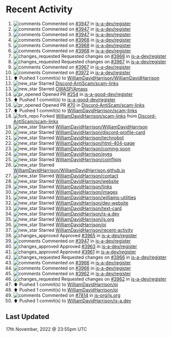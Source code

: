 # Recent Activity

<!--RECENT_ACTIVITY:start-->
1. ![comments](https://cdn.jsdelivr.net/gh/Readme-Workflows/Readme-Icons@main/icons/octicons/Comment.svg) Commented on [#3947](https://github.com/is-a-dev/register/pull/3947#discussion_r1025852258) in [is-a-dev/register](https://github.com/is-a-dev/register)
2. ![comments](https://cdn.jsdelivr.net/gh/Readme-Workflows/Readme-Icons@main/icons/octicons/Comment.svg) Commented on [#3947](https://github.com/is-a-dev/register/pull/3947#discussion_r1025851885) in [is-a-dev/register](https://github.com/is-a-dev/register)
3. ![comments](https://cdn.jsdelivr.net/gh/Readme-Workflows/Readme-Icons@main/icons/octicons/Comment.svg) Commented on [#3947](https://github.com/is-a-dev/register/pull/3947#discussion_r1025852011) in [is-a-dev/register](https://github.com/is-a-dev/register)
4. ![comments](https://cdn.jsdelivr.net/gh/Readme-Workflows/Readme-Icons@main/icons/octicons/Comment.svg) Commented on [#3968](https://github.com/is-a-dev/register/pull/3968#discussion_r1025850932) in [is-a-dev/register](https://github.com/is-a-dev/register)
5. ![comments](https://cdn.jsdelivr.net/gh/Readme-Workflows/Readme-Icons@main/icons/octicons/Comment.svg) Commented on [#3968](https://github.com/is-a-dev/register/pull/3968#discussion_r1025851286) in [is-a-dev/register](https://github.com/is-a-dev/register)
6. ![comments](https://cdn.jsdelivr.net/gh/Readme-Workflows/Readme-Icons@main/icons/octicons/Comment.svg) Commented on [#3968](https://github.com/is-a-dev/register/pull/3968#discussion_r1025851124) in [is-a-dev/register](https://github.com/is-a-dev/register)
7. ![changes_requested](https://cdn.jsdelivr.net/gh/Readme-Workflows/Readme-Icons@main/icons/octicons/RequestedChanges.svg) Requested changes on [#3968](https://github.com/is-a-dev/register/pull/3968#pullrequestreview-1185263986) in [is-a-dev/register](https://github.com/is-a-dev/register)
8. ![changes_requested](https://cdn.jsdelivr.net/gh/Readme-Workflows/Readme-Icons@main/icons/octicons/RequestedChanges.svg) Requested changes on [#3967](https://github.com/is-a-dev/register/pull/3967#pullrequestreview-1185262472) in [is-a-dev/register](https://github.com/is-a-dev/register)
9. ![comments](https://cdn.jsdelivr.net/gh/Readme-Workflows/Readme-Icons@main/icons/octicons/Comment.svg) Commented on [#3967](https://github.com/is-a-dev/register/pull/3967#discussion_r1025850176) in [is-a-dev/register](https://github.com/is-a-dev/register)
10. ![comments](https://cdn.jsdelivr.net/gh/Readme-Workflows/Readme-Icons@main/icons/octicons/Comment.svg) Commented on [#3972](https://github.com/is-a-dev/register/issues/3972#issuecomment-1319360959) in [is-a-dev/register](https://github.com/is-a-dev/register)
11. ⬆️ Pushed 1 commit(s) to [WilliamDavidHarrison/WilliamDavidHarrison](https://github.com/WilliamDavidHarrison/WilliamDavidHarrison)
12. ![new_star](https://cdn.jsdelivr.net/gh/Readme-Workflows/Readme-Icons@main/icons/octicons/StarredRepositoryYellow.svg) Starred [Discord-AntiScam/scam-links](https://github.com/Discord-AntiScam/scam-links)
13. ![new_star](https://cdn.jsdelivr.net/gh/Readme-Workflows/Readme-Icons@main/icons/octicons/StarredRepositoryYellow.svg) Starred [OWASP/Amass](https://github.com/OWASP/Amass)
14. ![pr_opened](https://cdn.jsdelivr.net/gh/Readme-Workflows/Readme-Icons@main/icons/octicons/PullRequestOpened.svg) Opened PR [#254](https://github.com/is-a-good-dev/register/pull/254) in [is-a-good-dev/register](https://github.com/is-a-good-dev/register)
15. ⬆️ Pushed 1 commit(s) to [is-a-good-dev/register](https://github.com/is-a-good-dev/register)
16. ![pr_opened](https://cdn.jsdelivr.net/gh/Readme-Workflows/Readme-Icons@main/icons/octicons/PullRequestOpened.svg) Opened PR [#70](https://github.com/Discord-AntiScam/scam-links/pull/70) in [Discord-AntiScam/scam-links](https://github.com/Discord-AntiScam/scam-links)
17. ⬆️ Pushed 1 commit(s) to [WilliamDavidHarrison/scam-links](https://github.com/WilliamDavidHarrison/scam-links)
18. ![fork_repo](https://cdn.jsdelivr.net/gh/Readme-Workflows/Readme-Icons@main/icons/octicons/ForkedRepository.svg) Forked [WilliamDavidHarrison/scam-links](https://github.com/WilliamDavidHarrison/scam-links) from [Discord-AntiScam/scam-links](https://github.com/Discord-AntiScam/scam-links)
19. ![new_star](https://cdn.jsdelivr.net/gh/Readme-Workflows/Readme-Icons@main/icons/octicons/StarredRepositoryYellow.svg) Starred [WilliamDavidHarrison/WilliamDavidHarrison](https://github.com/WilliamDavidHarrison/WilliamDavidHarrison)
20. ![new_star](https://cdn.jsdelivr.net/gh/Readme-Workflows/Readme-Icons@main/icons/octicons/StarredRepositoryYellow.svg) Starred [WilliamDavidHarrison/discord-profile-card](https://github.com/WilliamDavidHarrison/discord-profile-card)
21. ![new_star](https://cdn.jsdelivr.net/gh/Readme-Workflows/Readme-Icons@main/icons/octicons/StarredRepositoryYellow.svg) Starred [WilliamDavidHarrison/technobot](https://github.com/WilliamDavidHarrison/technobot)
22. ![new_star](https://cdn.jsdelivr.net/gh/Readme-Workflows/Readme-Icons@main/icons/octicons/StarredRepositoryYellow.svg) Starred [WilliamDavidHarrison/html-404-page](https://github.com/WilliamDavidHarrison/html-404-page)
23. ![new_star](https://cdn.jsdelivr.net/gh/Readme-Workflows/Readme-Icons@main/icons/octicons/StarredRepositoryYellow.svg) Starred [WilliamDavidHarrison/coming-soon](https://github.com/WilliamDavidHarrison/coming-soon)
24. ![new_star](https://cdn.jsdelivr.net/gh/Readme-Workflows/Readme-Icons@main/icons/octicons/StarredRepositoryYellow.svg) Starred [WilliamDavidHarrison/eyes](https://github.com/WilliamDavidHarrison/eyes)
25. ![new_star](https://cdn.jsdelivr.net/gh/Readme-Workflows/Readme-Icons@main/icons/octicons/StarredRepositoryYellow.svg) Starred [WilliamDavidHarrison/coinflipjs](https://github.com/WilliamDavidHarrison/coinflipjs)
26. ![new_star](https://cdn.jsdelivr.net/gh/Readme-Workflows/Readme-Icons@main/icons/octicons/StarredRepositoryYellow.svg) Starred [WilliamDavidHarrison/WilliamDavidHarrison.github.io](https://github.com/WilliamDavidHarrison/WilliamDavidHarrison.github.io)
27. ![new_star](https://cdn.jsdelivr.net/gh/Readme-Workflows/Readme-Icons@main/icons/octicons/StarredRepositoryYellow.svg) Starred [WilliamDavidHarrison/contact](https://github.com/WilliamDavidHarrison/contact)
28. ![new_star](https://cdn.jsdelivr.net/gh/Readme-Workflows/Readme-Icons@main/icons/octicons/StarredRepositoryYellow.svg) Starred [WilliamDavidHarrison/website](https://github.com/WilliamDavidHarrison/website)
29. ![new_star](https://cdn.jsdelivr.net/gh/Readme-Workflows/Readme-Icons@main/icons/octicons/StarredRepositoryYellow.svg) Starred [WilliamDavidHarrison/links](https://github.com/WilliamDavidHarrison/links)
30. ![new_star](https://cdn.jsdelivr.net/gh/Readme-Workflows/Readme-Icons@main/icons/octicons/StarredRepositoryYellow.svg) Starred [WilliamDavidHarrison/images](https://github.com/WilliamDavidHarrison/images)
31. ![new_star](https://cdn.jsdelivr.net/gh/Readme-Workflows/Readme-Icons@main/icons/octicons/StarredRepositoryYellow.svg) Starred [WilliamDavidHarrison/williams-utilities](https://github.com/WilliamDavidHarrison/williams-utilities)
32. ![new_star](https://cdn.jsdelivr.net/gh/Readme-Workflows/Readme-Icons@main/icons/octicons/StarredRepositoryYellow.svg) Starred [WilliamDavidHarrison/dev-website](https://github.com/WilliamDavidHarrison/dev-website)
33. ![new_star](https://cdn.jsdelivr.net/gh/Readme-Workflows/Readme-Icons@main/icons/octicons/StarredRepositoryYellow.svg) Starred [WilliamDavidHarrison/text-card](https://github.com/WilliamDavidHarrison/text-card)
34. ![new_star](https://cdn.jsdelivr.net/gh/Readme-Workflows/Readme-Icons@main/icons/octicons/StarredRepositoryYellow.svg) Starred [WilliamDavidHarrison/is-a.dev](https://github.com/WilliamDavidHarrison/is-a.dev)
35. ![new_star](https://cdn.jsdelivr.net/gh/Readme-Workflows/Readme-Icons@main/icons/octicons/StarredRepositoryYellow.svg) Starred [WilliamDavidHarrison/js.org](https://github.com/WilliamDavidHarrison/js.org)
36. ![new_star](https://cdn.jsdelivr.net/gh/Readme-Workflows/Readme-Icons@main/icons/octicons/StarredRepositoryYellow.svg) Starred [WilliamDavidHarrison/pi](https://github.com/WilliamDavidHarrison/pi)
37. ![new_star](https://cdn.jsdelivr.net/gh/Readme-Workflows/Readme-Icons@main/icons/octicons/StarredRepositoryYellow.svg) Starred [WilliamDavidHarrison/recent-activity](https://github.com/WilliamDavidHarrison/recent-activity)
38. ![changes_approved](https://cdn.jsdelivr.net/gh/Readme-Workflows/Readme-Icons@main/icons/octicons/ApprovedChanges.svg) Approved [#3965](https://github.com/is-a-dev/register/pull/3965#pullrequestreview-1183485415) in [is-a-dev/register](https://github.com/is-a-dev/register)
39. ![comments](https://cdn.jsdelivr.net/gh/Readme-Workflows/Readme-Icons@main/icons/octicons/Comment.svg) Commented on [#3947](https://github.com/is-a-dev/register/pull/3947#issuecomment-1317826537) in [is-a-dev/register](https://github.com/is-a-dev/register)
40. ![changes_approved](https://cdn.jsdelivr.net/gh/Readme-Workflows/Readme-Icons@main/icons/octicons/ApprovedChanges.svg) Approved [#3963](https://github.com/is-a-dev/register/pull/3963#pullrequestreview-1183484754) in [is-a-dev/register](https://github.com/is-a-dev/register)
41. ![changes_approved](https://cdn.jsdelivr.net/gh/Readme-Workflows/Readme-Icons@main/icons/octicons/ApprovedChanges.svg) Approved [#3961](https://github.com/is-a-dev/register/pull/3961#pullrequestreview-1183484523) in [is-a-dev/register](https://github.com/is-a-dev/register)
42. ![changes_requested](https://cdn.jsdelivr.net/gh/Readme-Workflows/Readme-Icons@main/icons/octicons/RequestedChanges.svg) Requested changes on [#3966](https://github.com/is-a-dev/register/pull/3966#pullrequestreview-1183484140) in [is-a-dev/register](https://github.com/is-a-dev/register)
43. ![comments](https://cdn.jsdelivr.net/gh/Readme-Workflows/Readme-Icons@main/icons/octicons/Comment.svg) Commented on [#3966](https://github.com/is-a-dev/register/pull/3966#discussion_r1024614039) in [is-a-dev/register](https://github.com/is-a-dev/register)
44. ![comments](https://cdn.jsdelivr.net/gh/Readme-Workflows/Readme-Icons@main/icons/octicons/Comment.svg) Commented on [#3966](https://github.com/is-a-dev/register/pull/3966#discussion_r1024612300) in [is-a-dev/register](https://github.com/is-a-dev/register)
45. ![comments](https://cdn.jsdelivr.net/gh/Readme-Workflows/Readme-Icons@main/icons/octicons/Comment.svg) Commented on [#3962](https://github.com/is-a-dev/register/pull/3962#discussion_r1024611994) in [is-a-dev/register](https://github.com/is-a-dev/register)
46. ![changes_requested](https://cdn.jsdelivr.net/gh/Readme-Workflows/Readme-Icons@main/icons/octicons/RequestedChanges.svg) Requested changes on [#3962](https://github.com/is-a-dev/register/pull/3962#pullrequestreview-1183481371) in [is-a-dev/register](https://github.com/is-a-dev/register)
47. ⬆️ Pushed 1 commit(s) to [WilliamDavidHarrison/pi](https://github.com/WilliamDavidHarrison/pi)
48. ⬆️ Pushed 1 commit(s) to [WilliamDavidHarrison/pi](https://github.com/WilliamDavidHarrison/pi)
49. ![comments](https://cdn.jsdelivr.net/gh/Readme-Workflows/Readme-Icons@main/icons/octicons/Comment.svg) Commented on [#7814](https://github.com/js-org/js.org/pull/7814#issuecomment-1317808551) in [js-org/js.org](https://github.com/js-org/js.org)
50. ⬆️ Pushed 1 commit(s) to [WilliamDavidHarrison/is-a.dev](https://github.com/WilliamDavidHarrison/is-a.dev)
<!--RECENT_ACTIVITY:end-->

## Last Updated
<!--RECENT_ACTIVITY:last_update-->
17th November, 2022 @ 23:55pm UTC
<!--RECENT_ACTIVITY:last_update_end-->
